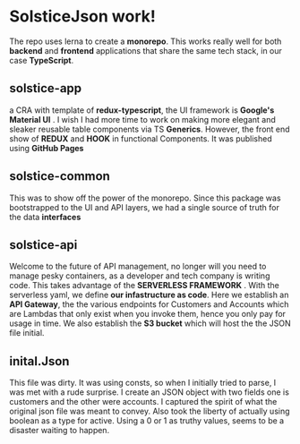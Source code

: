 # SolsticeJson work!

The repo uses lerna to create a **monorepo**.
This works really well for both **backend** and **frontend** applications that share the same tech stack, in our case **TypeScript**.

## solstice-app

a CRA with template of **redux-typescript**, the UI framework is **Google's Material UI** . I wish I had more time to work on making more elegant and sleaker reusable table components via TS **Generics**. However, the front end show of **REDUX** and **HOOK** in functional Components.
It was published using **GitHub Pages**

## solstice-common

This was to show off the power of the monorepo. Since this package was bootstrapped to the UI and API layers, we had a single source of truth for the data **interfaces**

## solstice-api

Welcome to the future of API management, no longer will you need to manage pesky containers, as a developer and tech company is writing code.
This takes advantage of the **SERVERLESS FRAMEWORK** . With the serverless yaml, we define **our infastructure as code**. Here we establish an **API Gateway**, the the various endpoints for Customers and Accounts which are Lambdas that only exist when you invoke them, hence you only pay for usage in time. We also establish the **S3 bucket** which will host the the JSON file initial.

## inital.Json

This file was dirty. It was using consts, so when I initially tried to parse, I was met with a rude surprise. I create an JSON object with two fields one is customers and the other were accounts. I captured the spirit of what the original json file was meant to convey. Also took the liberty of actually using boolean as a type for active. Using a 0 or 1 as truthy values, seems to be a disaster waiting to happen.

